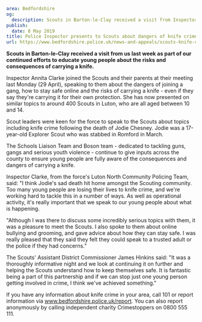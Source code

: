 ```yaml
area: Bedfordshire
og:
  description: Scouts in Barton-le-Clay received a visit from Inspector Annita Clarke to educate them about the risks and consequences of carrying a knife.
publish:
  date: 8 May 2019
title: Police Inspector presents to Scouts about dangers of knife crime
url: https://www.bedfordshire.police.uk/news-and-appeals/scouts-knife-crime-march2019
```

**Scouts in Barton-le-Clay received a visit from us last week as part of our continued efforts to educate young people about the risks and consequences of carrying a knife.**

Inspector Annita Clarke joined the Scouts and their parents at their meeting last Monday (29 April), speaking to them about the dangers of joining a gang, how to stay safe online and the risks of carrying a knife - even if they say they're carrying it for their own protection. She has now presented on similar topics to around 400 Scouts in Luton, who are all aged between 10 and 14.

Scout leaders were keen for the force to speak to the Scouts about topics including knife crime following the death of Jodie Chesney. Jodie was a 17-year-old Explorer Scout who was stabbed in Romford in March.

The Schools Liaison Team and Boson team - dedicated to tackling guns, gangs and serious youth violence - continue to give inputs across the county to ensure young people are fully aware of the consequences and dangers of carrying a knife.

Inspector Clarke, from the force's Luton North Community Policing Team, said: "I think Jodie's sad death hit home amongst the Scouting community. Too many young people are losing their lives to knife crime, and we're working hard to tackle this in a number of ways. As well as operational activity, it's really important that we speak to our young people about what is happening.

"Although I was there to discuss some incredibly serious topics with them, it was a pleasure to meet the Scouts. I also spoke to them about online bullying and grooming, and gave advice about how they can stay safe. I was really pleased that they said they felt they could speak to a trusted adult or the police if they had concerns."

The Scouts' Assistant District Commissioner James Hinkins said: "It was a thoroughly informative night and we look at continuing it on further and helping the Scouts understand how to keep themselves safe. It is fantastic being a part of this partnership and if we can stop just one young person getting involved in crime, I think we've achieved something."

If you have any information about knife crime in your area, call 101 or report information via www.bedfordshire.police.uk/report. You can also report anonymously by calling independent charity Crimestoppers on 0800 555 111.
